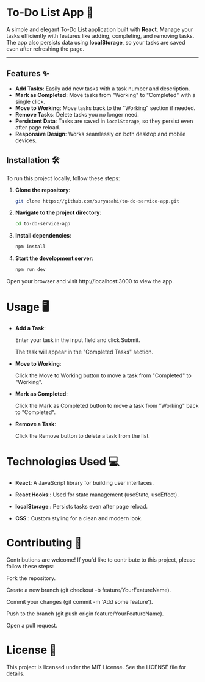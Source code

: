 # To-Do List App 🚀

A simple and elegant To-Do List application built with **React**. Manage your tasks efficiently with features like adding, completing, and removing tasks. The app also persists data using **localStorage**, so your tasks are saved even after refreshing the page.

---

## Features ✨

- **Add Tasks**: Easily add new tasks with a task number and description.
- **Mark as Completed**: Move tasks from "Working" to "Completed" with a single click.
- **Move to Working**: Move tasks back to the "Working" section if needed.
- **Remove Tasks**: Delete tasks you no longer need.
- **Persistent Data**: Tasks are saved in `localStorage`, so they persist even after page reload.
- **Responsive Design**: Works seamlessly on both desktop and mobile devices.

## Installation 🛠️

To run this project locally, follow these steps:

1. **Clone the repository**:
   ```bash
   git clone https://github.com/suryasahi/to-do-service-app.git

2. **Navigate to the project directory**:
    ```bash
    cd to-do-service-app
3. **Install dependencies**:
    ```bash
    npm install
4. **Start the development server**:
    ```bash
    npm run dev
Open your browser and visit http://localhost:3000 to view the app.

# Usage 🖥️
- **Add a Task**:

    Enter your task in the input field and click Submit.

    The task will appear in the "Completed Tasks" section.

- **Move to Working**:

    Click the Move to Working button to move a task from    "Completed" to "Working".

- **Mark as Completed**:

    Click the Mark as Completed button to move a task from "Working" back to "Completed".

- **Remove a Task**:

    Click the Remove button to delete a task from the list.

# Technologies Used 💻
- **React**: A JavaScript library for building user interfaces.

- **React Hooks**:: Used for state management (useState, useEffect).

- **localStorage**:: Persists tasks even after page reload.

- **CSS**:: Custom styling for a clean and modern look.

# Contributing 🤝
Contributions are welcome! If you'd like to contribute to this project, please follow these steps:

Fork the repository.

Create a new branch (git checkout -b feature/YourFeatureName).

Commit your changes (git commit -m 'Add some feature').

Push to the branch (git push origin feature/YourFeatureName).

Open a pull request.

# License 📜
This project is licensed under the MIT License. See the LICENSE file for details.
